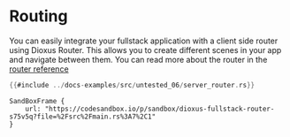 # Routing

You can easily integrate your fullstack application with a client side router using Dioxus Router. This allows you to create different scenes in your app and navigate between them. You can read more about the router in the [router reference](../../router/index.md)

```rust
{{#include ../docs-examples/src/untested_06/server_router.rs}}
```

```inject-dioxus
SandBoxFrame {
	url: "https://codesandbox.io/p/sandbox/dioxus-fullstack-router-s75v5q?file=%2Fsrc%2Fmain.rs%3A7%2C1"
}
```
